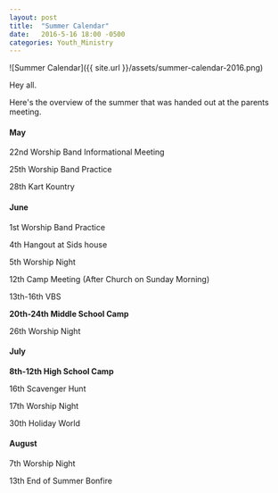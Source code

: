 ```yaml
---
layout: post
title:  "Summer Calendar"
date:   2016-5-16 18:00 -0500
categories: Youth_Ministry
---
```


![Summer Calendar]({{ site.url }}/assets/summer-calendar-2016.png)

Hey all.

Here's the overview of the summer that was handed out at the parents meeting.

#### May
22nd		Worship Band Informational Meeting

25th		Worship Band Practice

28th		Kart Kountry

#### June
1st		Worship Band Practice

4th		Hangout at Sids house

5th		Worship Night

12th		Camp Meeting (After Church on Sunday Morning)

13th-16th	VBS

**20th-24th	Middle School Camp**

26th		Worship Night

#### July

**8th-12th	High School Camp**

16th 		Scavenger Hunt

17th 		Worship Night

30th		Holiday World

#### August

7th     Worship Night

13th		End of Summer Bonfire